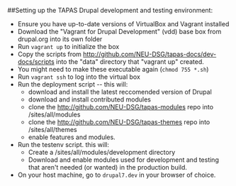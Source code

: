 ##Setting up the TAPAS Drupal development and testing environment:

  * Ensure you have up-to-date versions of VirtualBox and Vagrant installed
  * Download the "Vagrant for Drupal Development" (vdd) base box from drupal.org into its own folder
  * Run `vagrant up` to initialize the box
  * Copy the scripts from http://github.com/NEU-DSG/tapas-docs/dev-docs/scripts into the "data" directory that "vagrant up" created.
  * You might need to make these executable again (`chmod 755 *.sh`)
  * Run `vagrant ssh` to log into the virtual box
  * Run the deployment script -- this will:
     - download and install the latest reccomended version of Drupal
	  - download and install contributed modules
	  - clone the http://github.com/NEU-DSG/tapas-modules repo into /sites/all/modules
	  - clone the http://github.com/NEU-DSG/tapas-themes repo into /sites/all/themes
	  - enable features and modules.
  * Run the testenv script. this will:
     - Create a /sites/all/modules/development directory
	  - Download and enable modules used for development and testing that aren't needed (or wanted) in the production build.
  * On your host machine, go to `drupal7.dev` in your browser of choice.

